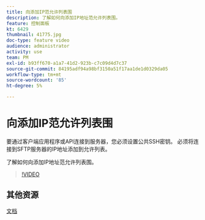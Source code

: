 ```yaml
---
title: 向添加IP范允许列表围
description: 了解如何向添加IP地址范允许列表围。
feature: 控制面板
kt: 6429
thumbnail: 41775.jpg
doc-type: feature video
audience: administrator
activity: use
team: PM
exl-id: b93ff670-a1a7-41d2-923b-c7c09d4d7c37
source-git-commit: 84195adf94a98bf3150a51f17aa1de1d0329da05
workflow-type: tm+mt
source-wordcount: '85'
ht-degree: 5%

---
```


# 向添加IP范允许列表围

要通过客户端应用程序或API连接到服务器，您必须设置公共SSH密钥。 必须将连接到SFTP服务器的IP地址添加到允许列表。

了解如何向添加IP地址范允许列表围。

>[!VIDEO](https://video.tv.adobe.com/v/41775?quality=12)

## 其他资源

[文档](https://experienceleague.adobe.com/docs/control-panel/using/sftp-management/ip-range-allow-listing.html?lang=en)
